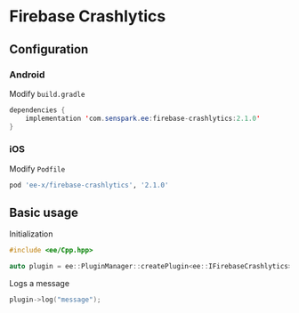 # Firebase Crashlytics
## Configuration
### Android
Modify `build.gradle`
```java
dependencies {
    implementation 'com.senspark.ee:firebase-crashlytics:2.1.0'
}
```

### iOS
Modify `Podfile`
```ruby
pod 'ee-x/firebase-crashlytics', '2.1.0'
```

## Basic usage
Initialization
```cpp
#include <ee/Cpp.hpp>

auto plugin = ee::PluginManager::createPlugin<ee::IFirebaseCrashlytics>();
```

Logs a message
```cpp
plugin->log("message");
```